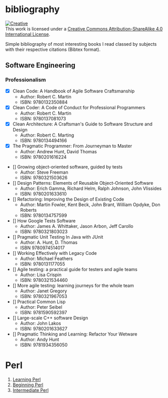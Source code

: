 # bibliography

<a rel=license href=http://creativecommons.org/licenses/by-sa/4.0/><img alt=Creative Commons License style=border-width:0 src=https://i.creativecommons.org/l/by-sa/4.0/88x31.png /></a><br />This work is licensed under a <a rel=license href=http://creativecommons.org/licenses/by-sa/4.0/>Creative Commons Attribution-ShareAlike 4.0 International License</a>.

Simple bibliography of most interesting books I read classed by subjects with their respective citations (Bibtex format).

## Software Engineering
### Professionalism
- [x] Clean Code: A Handbook of Agile Software Craftsmanship
    - Author: Robert C. Martin
    - ISBN: 9780132350884
- [x] Clean Coder: A Code of Conduct for Professional Programmers
    - Author: Robert C. Martin
    - ISBN: 9780137081073
- [x] Clean Architecture: A Craftsman's Guide to Software Structure and Design
    - Author: Robert C. Marting
    - ISBN: 9780134494166
- [x] The Pragmatic Programmer: From Journeyman to Master
    - Author: Andrew Hunt, David Thomas
    - ISBN: 9780201616224
- [] Growing object-oriented software, guided by tests
    - Author: Steve Freeman
    - ISBN: 9780321503626
- [] Design Patterns: Elements of Reusable Object-Oriented Software
    - Author: Erich Gamma, Richard Helm, Ralph Johnson, John Vlissides
    - ISBN: 9780201633610
- [] Refactoring: Improving the Design of Existing Code
    - Author: Martin Fowler, Kent Beck, John Brant, William Opdyke, Don Roberts
    - ISBN: 9780134757599
- [] How Google Tests Software
    - Author: James A. Whittaker, Jason Arbon, Jeff Carollo
    - ISBN: 9780321803023
- [] Pragmatic Unit Testing In Java with JUnit
    - Author: A. Hunt, D. Thomas
    - ISBN 9780974514017
- [] Working Effectively with Legacy Code
    - Author: Michael Feathers
    - ISBN: 9780131177055
- [] Agile testing: a practical guide for testers and agile teams
    - Author: Lisa Crispin
    - ISBN: 9780321534460
- [] More agile testing: learning journeys for the whole team
    - Author: Janet Gregory
    - ISBN: 9780321967053
- [] Practical Common Lisp
    - Author: Peter Seibel
    - ISBN: 9781590592397
- [] Large-scale C++ software Design
    - Author: John Lakos
    - ISBN: 9780201633627
- [] Pragmatic Thinking and Learning: Refactor Your Wetware
    - Author: Andy Hunt
    - ISBN: 9781934356050

# Perl
1. [Learning Perl](http://shop.oreilly.com/product/9780596520113.do)
1. [Beginning Perl](http://www.perl.org/books/beginning-perl/)
1. [Intermediate Perl](http://shop.oreilly.com/product/9780596102067.do)
